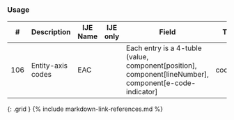### Usage


| **#** |  **Description**   |  **IJE Name**   | IJE only |  **Field**  |  **Type**  | **Value Set**  |
| :---------: | ------------- | ------------ | :----------: |---------- | -------- | -------- |
| 106 | Entity-axis codes | EAC| |Each entry is a 4-tuble (value, component[position], component[lineNumber], component[e-code-indicator]   | codeable | [ICD10CausesOfDeathVS] | 
{: .grid }
{% include markdown-link-references.md %}

